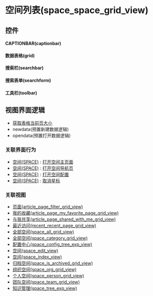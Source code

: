 # 空间列表(space_space_grid_view)  <!-- {docsify-ignore-all} -->



## 控件
#### CAPTIONBAR(captionbar)
#### 数据表格(grid)
#### 搜索栏(searchbar)
#### 搜索表单(searchform)
#### 工具栏(toolbar)

## 视图界面逻辑
  * [获取表格当前页大小](module/ProdMgmt/product/uilogic/get_table_size)
  * newdata(预置新建数据逻辑)
  * opendata(预置打开数据逻辑)


### 关联界面行为
  * [空间(SPACE)](module/Wiki/space) : [打开空间主页面](module/Wiki/space#界面行为)
  * [空间(SPACE)](module/Wiki/space) : [打开空间导航页](module/Wiki/space#界面行为)
  * [空间(SPACE)](module/Wiki/space) : [打开空间配置](module/Wiki/space#界面行为)
  * [空间(SPACE)](module/Wiki/space) : [取消星标](module/Wiki/space#界面行为)

### 关联视图
  * [页面(article_page_filter_grid_view)](app/view/article_page_filter_grid_view)
  * [我的收藏(article_page_my_favorite_page_grid_view)](app/view/article_page_my_favorite_page_grid_view)
  * [与我共享(article_page_shared_with_me_grid_view)](app/view/article_page_shared_with_me_grid_view)
  * [最近访问(recent_recent_page_grid_view)](app/view/recent_recent_page_grid_view)
  * [全部空间(space_all_grid_view)](app/view/space_all_grid_view)
  * [全部空间(space_category_grid_view)](app/view/space_category_grid_view)
  * [配置中心(space_config_tree_exp_view)](app/view/space_config_tree_exp_view)
  * [空间(space_edit_view)](app/view/space_edit_view)
  * [空间(space_index_view)](app/view/space_index_view)
  * [归档空间(space_is_archived_grid_view)](app/view/space_is_archived_grid_view)
  * [组织空间(space_org_grid_view)](app/view/space_org_grid_view)
  * [个人空间(space_person_grid_view)](app/view/space_person_grid_view)
  * [团队空间(space_team_grid_view)](app/view/space_team_grid_view)
  * [知识管理(space_tree_exp_view)](app/view/space_tree_exp_view)

<script>
 const { createApp } = Vue
  createApp({
    data() {
      return {

      }
    }
  }).use(ElementPlus).mount('#app')
</script>